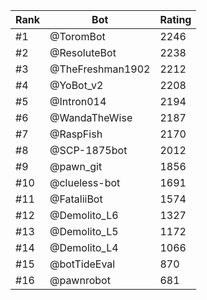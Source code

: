 Rank|Bot|Rating
---|---|---
#1|@ToromBot|2246
#2|@ResoluteBot|2238
#3|@TheFreshman1902|2212
#4|@YoBot_v2|2208
#5|@Intron014|2194
#6|@WandaTheWise|2187
#7|@RaspFish|2170
#8|@SCP-1875bot|2012
#9|@pawn_git|1856
#10|@clueless-bot|1691
#11|@FataliiBot|1574
#12|@Demolito_L6|1327
#13|@Demolito_L5|1172
#14|@Demolito_L4|1066
#15|@botTideEval|870
#16|@pawnrobot|681
